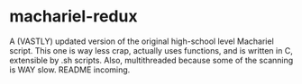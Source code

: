 # machariel-redux
A (VASTLY) updated version of the original high-school level Machariel script. This one is way less crap, actually uses functions, and is written in C, extensible by .sh scripts. Also, multithreaded because some of the scanning is WAY slow. README incoming.
